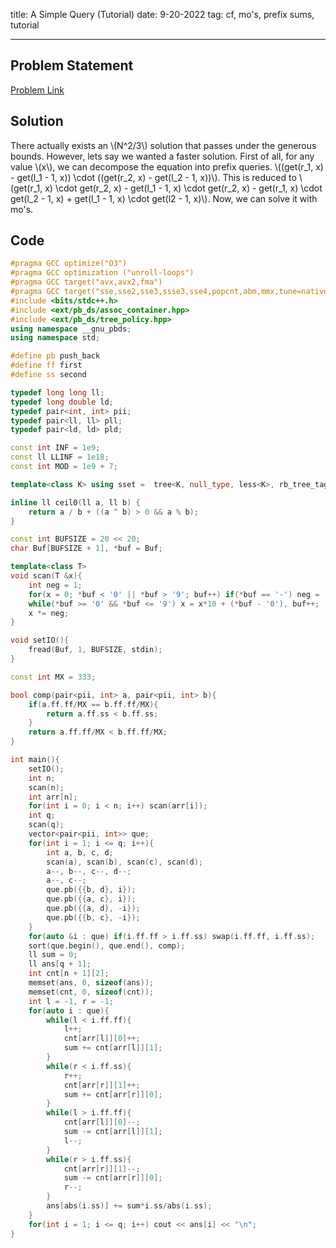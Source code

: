 title: A Simple Query (Tutorial)
date: 9-20-2022
tag: cf, mo's, prefix sums, tutorial

---

## Problem Statement

[Problem Link](https://codeforces.com/group/uodset6U2h/contest/396358/problem/A)

## Solution

There actually exists an \\(N^2/3\\) solution that passes under the generous bounds. However, lets say we wanted a faster solution. First of all, for any value \\(x\\), we can decompose the equation into prefix queries. \\((get(r_1, x) - get(l_1 - 1, x)) \cdot ((get(r_2, x) - get(l_2 - 1, x))\\). This is reduced to \\(get(r_1, x) \cdot get(r_2, x) - get(l_1 - 1, x) \cdot get(r_2, x) - get(r_1, x) \cdot get(l_2 - 1, x) + get(l_1 - 1, x) \cdot get(l2 - 1, x)\\). Now, we can solve it with mo's.

## Code

```c++
#pragma GCC optimize("O3")
#pragma GCC optimization ("unroll-loops")
#pragma GCC target("avx,avx2,fma")
#pragma GCC target("sse,sse2,sse3,ssse3,sse4,popcnt,abm,mmx,tune=native")
#include <bits/stdc++.h>
#include <ext/pb_ds/assoc_container.hpp>
#include <ext/pb_ds/tree_policy.hpp>
using namespace __gnu_pbds;
using namespace std;

#define pb push_back
#define ff first
#define ss second

typedef long long ll;
typedef long double ld;
typedef pair<int, int> pii;
typedef pair<ll, ll> pll;
typedef pair<ld, ld> pld;

const int INF = 1e9;
const ll LLINF = 1e18;
const int MOD = 1e9 + 7;

template<class K> using sset =  tree<K, null_type, less<K>, rb_tree_tag, tree_order_statistics_node_update>;

inline ll ceil0(ll a, ll b) {
    return a / b + ((a ^ b) > 0 && a % b);
}

const int BUFSIZE = 20 << 20;
char Buf[BUFSIZE + 1], *buf = Buf;

template<class T>
void scan(T &x){
    int neg = 1;
    for(x = 0; *buf < '0' || *buf > '9'; buf++) if(*buf == '-') neg = -1;
    while(*buf >= '0' && *buf <= '9') x = x*10 + (*buf - '0'), buf++;
    x *= neg;
}

void setIO(){
    fread(Buf, 1, BUFSIZE, stdin);
}

const int MX = 333;

bool comp(pair<pii, int> a, pair<pii, int> b){
    if(a.ff.ff/MX == b.ff.ff/MX){
        return a.ff.ss < b.ff.ss;
    }
    return a.ff.ff/MX < b.ff.ff/MX;
}

int main(){
    setIO();
    int n;
    scan(n);
    int arr[n];
    for(int i = 0; i < n; i++) scan(arr[i]);
    int q;
    scan(q);
    vector<pair<pii, int>> que;
    for(int i = 1; i <= q; i++){
        int a, b, c, d;
        scan(a), scan(b), scan(c), scan(d);
        a--, b--, c--, d--;
        a--, c--;
        que.pb({{b, d}, i});
        que.pb({{a, c}, i});
        que.pb({{a, d}, -i});
        que.pb({{b, c}, -i});
    }
    for(auto &i : que) if(i.ff.ff > i.ff.ss) swap(i.ff.ff, i.ff.ss);
    sort(que.begin(), que.end(), comp);
    ll sum = 0;
    ll ans[q + 1];
    int cnt[n + 1][2];
    memset(ans, 0, sizeof(ans));
    memset(cnt, 0, sizeof(cnt));
    int l = -1, r = -1;
	for(auto i : que){
        while(l < i.ff.ff){
            l++;
            cnt[arr[l]][0]++;
            sum += cnt[arr[l]][1];
        }
        while(r < i.ff.ss){
            r++;
            cnt[arr[r]][1]++;
            sum += cnt[arr[r]][0];
        } 
        while(l > i.ff.ff){
            cnt[arr[l]][0]--;
            sum -= cnt[arr[l]][1];
            l--;
        }
        while(r > i.ff.ss){
            cnt[arr[r]][1]--;
            sum -= cnt[arr[r]][0];
            r--;
        }
        ans[abs(i.ss)] += sum*i.ss/abs(i.ss);
	}
    for(int i = 1; i <= q; i++) cout << ans[i] << "\n";
}
```
